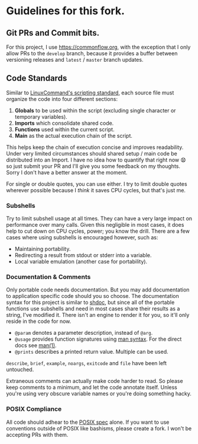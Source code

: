 # Guidelines for this fork.

## Git PRs and Commit bits.
For this project, I use https://commonflow.org, with the exception that
I only allow PRs to the `develop` branch, because it provides a buffer between
versioning releases and `latest` / `master` branch updates.

## Code Standards
Similar to [LinuxCommand's scripting standard][LCstandard],
each source file must organize the code into four different sections:
 1. **Globals** to be used within the script (excluding single character
     or temporary variables).
 2. **Imports** which consolidate shared code.
 3. **Functions** used within the current script.
 4. **Main** as the actual execution chain of the script.

This helps keep the chain of execution concise and improves readability.
Under very limited circumstances should shared setup / main code be distributed
into an Import. I have no idea how to quantify that right now &#x1F627; so just
submit your PR and I'll give you some feedback on my thoughts. Sorry I don't
have a better answer at the moment.

For single or double quotes, you can use either. I try to limit double quotes
wherever possible because I *think* it saves CPU cycles, but that's just me.

### Subshells

Try to limit subshell usage at all times. They can have a very large impact on
performance over many calls. Given this negligible in most cases, it does help
to cut down on CPU cycles, power; you know the drill. There are a few cases
where using subshells is encouraged however, such as:
 * Maintaining portability.
 * Redirecting a result from stdout or stderr into a variable.
 * Local variable emulation (another case for portability).

### Documentation & Comments

Only portable code needs documentation. But you may add documentation to
application specific code should you so choose. The documentation syntax
for this project is similar to [shdoc][shdoc], but since all of the portable
functions use subshells and need in most cases share their results as a
string, I've modified it. There isn't an engine to render it for you,
so it'll only reside in the code for now.

 * `@param` denotes a parameter description, instead of `@arg`.
 * `@usage` provides function signatures using [man syntax][manflow].
   For the direct docs see [man(1)][manman].
 * `@prints` describes a printed return value. Multiple can be used.

`describe`, `brief`, `example`, `noargs`, `exitcode` and `file` have been
left untouched.


Extraneous comments can actually make code harder to read. So please keep
comments to a minimum, and let the code annotate itself. Unless you're using
very obscure variable names or you're doing something hacky.

### POSIX Compliance

All code should adhear to the [POSIX spec][POSIX] alone. If you want to use
conventions outside of POSIX like bashisms, please create a fork. I won't
be accepting PRs with them.

[POSIX]: https://pubs.opengroup.org/onlinepubs/9699919799
[shdoc]: https://github.com/reconquest/shdoc
[manflow]: https://unix.stackexchange.com/a/425026/276952
[manman]: https://man7.org/linux/man-pages/man1/man.1.html
[LCstandard]: https://linuxcommand.org/lc3_adv_standards.php
